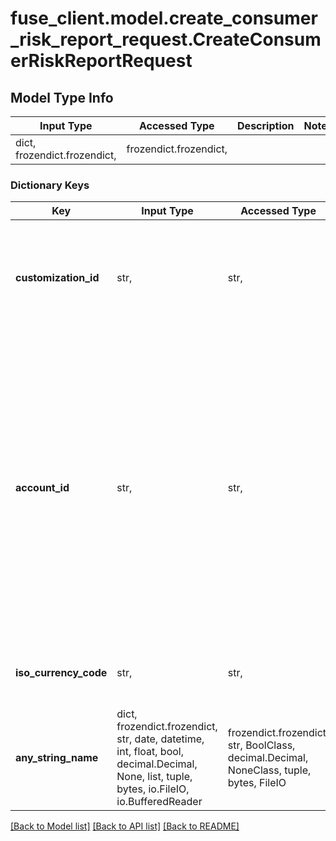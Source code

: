 # fuse_client.model.create_consumer_risk_report_request.CreateConsumerRiskReportRequest

## Model Type Info
Input Type | Accessed Type | Description | Notes
------------ | ------------- | ------------- | -------------
dict, frozendict.frozendict,  | frozendict.frozendict,  |  | 

### Dictionary Keys
Key | Input Type | Accessed Type | Description | Notes
------------ | ------------- | ------------- | ------------- | -------------
**customization_id** | str,  | str,  | This is used to determine the timeframe and other metadata for the consumer risk report. | 
**account_id** | str,  | str,  | A unique ID representing the bank account that this risk report is calculated for. Typically this will be a bank connection account ID from your application. It is currently used as a means of connecting events to the consumer risk report. | 
**iso_currency_code** | str,  | str,  | The ISO-4217 currency code of the transaction | 
**any_string_name** | dict, frozendict.frozendict, str, date, datetime, int, float, bool, decimal.Decimal, None, list, tuple, bytes, io.FileIO, io.BufferedReader | frozendict.frozendict, str, BoolClass, decimal.Decimal, NoneClass, tuple, bytes, FileIO | any string name can be used but the value must be the correct type | [optional]

[[Back to Model list]](../../README.md#documentation-for-models) [[Back to API list]](../../README.md#documentation-for-api-endpoints) [[Back to README]](../../README.md)


